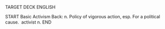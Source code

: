 TARGET DECK
ENGLISH

START
Basic
Activism
Back: n. Policy of vigorous action, esp. For a political cause.  activist n.
END
